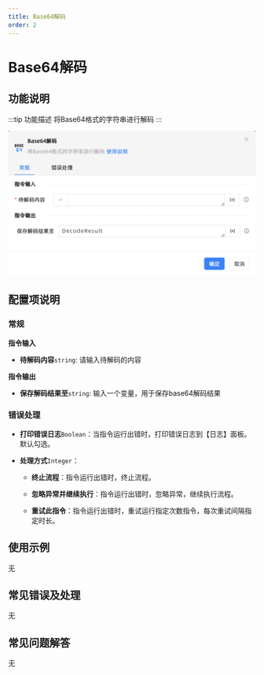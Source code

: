 ```yaml
---
title: Base64解码
order: 2
---
```


# Base64解码

## 功能说明

:::tip 功能描述
将Base64格式的字符串进行解码
:::

![Base64解码](../../../assets/Base64解码_command.png)

## 配置项说明

### 常规

**指令输入**

- **待解码内容**`string`: 请输入待解码的内容


**指令输出**

- **保存解码结果至**`string`: 输入一个变量，用于保存base64解码结果

### 错误处理

- **打印错误日志**`Boolean`：当指令运行出错时，打印错误日志到【日志】面板。默认勾选。

- **处理方式**`Integer`：

    - **终止流程**：指令运行出错时，终止流程。

    - **忽略异常并继续执行**：指令运行出错时，忽略异常，继续执行流程。

    - **重试此指令**：指令运行出错时，重试运行指定次数指令，每次重试间隔指定时长。

## 使用示例
无

## 常见错误及处理

无

## 常见问题解答

无

